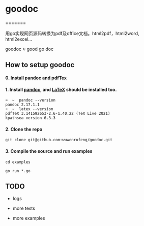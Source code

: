 # goodoc
=======

用go实现网页源码转换为pdf及office文档。html2pdf，html2word, html2excel...

goodoc ≈ good go doc



## How to setup goodoc

#### 0. Install pandoc and pdfTex

#### 1. Install [pandoc](https://pandoc.org/installing.html), and [LaTeX](https://tug.org/mactex/) should be installed  too.

```
➜  ~  pandoc --version
pandoc 2.17.1.1
➜  ~  latex --version
pdfTeX 3.141592653-2.6-1.40.22 (TeX Live 2021)
kpathsea version 6.3.3
```

#### 2. Clone the repo 

```
git clone git@github.com:wuwenrufeng/goodoc.git
```

#### 3. Compile the source and run examples

```
cd examples

go run *.go
```


## TODO

- logs

- more tests

- more examples